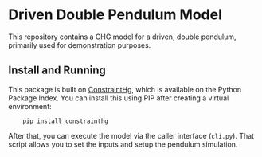 # Driven Double Pendulum Model
This repository contains a CHG model for a driven, double pendulum, primarily used for demonstration purposes.

## Install and Running
This package is built on [ConstraintHg](https://constrainthg.readthedocs.io/en/latest/index.html), which is available on the Python Package Index. You can install this using PIP after creating a virtual environment:

```
    pip install constrainthg
```

After that, you can execute the model via the caller interface (`cli.py`). That script allows you to set the inputs and setup the pendulum simulation.